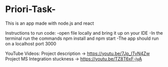 # Priori-Task-
This is an app made with node.js and react 

Instructions to run code: 
-open file locally and bring it up on your IDE 
-In the terminal run the commands npm install and npm start
-The app should run on a localhost port 3000 

YouTube Videos: 
Project description -> https://youtu.be/7Jp_ITvN4Zw
Project MS Integration stuckness -> https://youtu.be/TZ8T6xF-jyA

